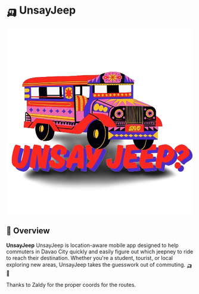# 🛺 UnsayJeep

![UnsayJeep Logo](https://github.com/ummairmcm/UnsayJeep/blob/7511b1d150e58db25a64c735788e7646d7f4a511/UnsayJeepLogo.png)

## 📍 Overview

**UnsayJeep** UnsayJeep is location-aware mobile app designed to help commuters in Davao City quickly and easily figure out which jeepney to ride to reach their destination. Whether you're a student, tourist, or local exploring new areas, UnsayJeep takes the guesswork out of commuting. 🛺📍



Thanks to Zaldy for the proper coords for the routes.

